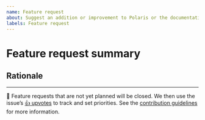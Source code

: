 ```yaml
---
name: Feature request
about: Suggest an addition or improvement to Polaris or the documentation
labels: Feature request
---
```


# Feature request summary

<!--
Write a short description of the feature here ↓
-->


## Rationale

<!--
Explain the benefit of this feature
-->

---

🌟 Feature requests that are not yet planned will be closed. We then use the issue’s [:+1: upvotes](https://help.github.com/articles/about-conversations-on-github/) to track and set priorities. See the [contribution guidelines](https://github.com/Shopify/polaris-react/blob/master/.github/CONTRIBUTING.md) for more information.
